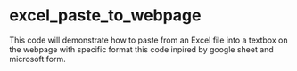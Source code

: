 # excel_paste_to_webpage
This code will demonstrate how to paste from an Excel file into a textbox on the webpage with specific format
this code inpired by google sheet and microsoft form.
